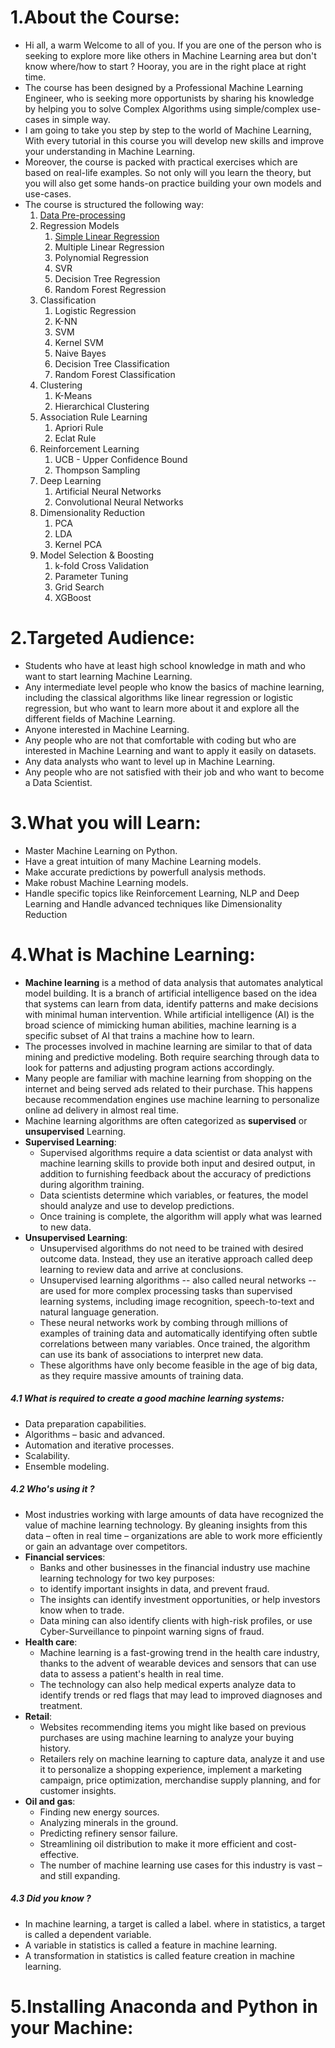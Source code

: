 # 1.About the Course:
- Hi all, a warm Welcome to all of you. If you are one of the person who is seeking to explore more like others in Machine Learning area but don't know where/how to start ? Hooray, you are in the right place at right time.
- The course has been designed by a Professional Machine Learning Engineer, who is seeking more opportunists by sharing his knowledge by helping you to solve Complex Algorithms using simple/complex use-cases in simple way.
- I am going to take you step by step to the world of Machine Learning, With every tutorial in this course you will develop new skills and improve your understanding in Machine Learning.
- Moreover, the course is packed with practical exercises which are based on real-life examples. So not only will you learn the theory, but you will also get some hands-on practice building your own models and use-cases.
- The course is structured the following way:
	1. [Data Pre-processing]((https://github.com/ManikandanJeyabal/Notes/tree/master/Python%20%2B%20Machine%20Learning%20%2B%20Deep%20Learning/Machine%20Learning%20The%20Complete%20Reference/2-Data%20Pre-Processing/))
 	2. Regression Models
	 	1. [Simple Linear Regression](https://github.com/ManikandanJeyabal/Notes/tree/master/Python%20%2B%20Machine%20Learning%20%2B%20Deep%20Learning/Machine%20Learning%20The%20Complete%20Reference/3-%20Simple%20Linear%20Regression)
	 	2. Multiple Linear Regression
	 	3. Polynomial Regression
	 	4. SVR
	 	5. Decision Tree Regression
	 	6. Random Forest Regression
 	3. Classification 
	 	1. Logistic Regression
	 	2. K-NN
	 	3. SVM
	 	4. Kernel SVM
	 	5. Naive Bayes
	 	6. Decision Tree Classification
	 	7. Random Forest Classification
 	4. Clustering
	 	1. K-Means
	 	2. Hierarchical Clustering
 	5. Association Rule Learning 
	 	1. Apriori Rule
	 	2. Eclat Rule
 	6. Reinforcement Learning
	 	1. UCB - Upper Confidence Bound
	 	2. Thompson Sampling
 	7. Deep Learning
	 	1. Artificial Neural Networks
	 	2. Convolutional Neural Networks
 	8. Dimensionality Reduction 
	 	1. PCA
	 	2. LDA
	 	3. Kernel PCA
 	9. Model Selection & Boosting
	 	1. k-fold Cross Validation
	 	2. Parameter Tuning
	 	3. Grid Search
	 	4. XGBoost
  
# 2.Targeted Audience:
- Students who have at least high school knowledge in math and who want to start learning Machine Learning.
- Any intermediate level people who know the basics of machine learning, including the classical algorithms like linear regression or logistic regression, but who want to learn more about it and explore all the different fields of Machine Learning.
- Anyone interested in Machine Learning.
- Any people who are not that comfortable with coding but who are interested in Machine Learning and want to apply it easily on datasets.
- Any data analysts who want to level up in Machine Learning.
- Any people who are not satisfied with their job and who want to become a Data Scientist.

# 3.What you will Learn:
- Master Machine Learning on Python.
- Have a great intuition of many Machine Learning models.
- Make accurate predictions by powerfull analysis methods.
- Make robust Machine Learning models.
- Handle specific topics like Reinforcement Learning, NLP and Deep Learning and Handle advanced techniques like Dimensionality Reduction
# 4.What is Machine Learning:
- **Machine learning** is a method of data analysis that automates analytical model building. It is a branch of artificial intelligence based on the idea that systems can learn from data, identify patterns and make decisions with minimal human intervention. While artificial intelligence (AI) is the broad science of mimicking human abilities, machine learning is a specific subset of AI that trains a machine how to learn.
- The processes involved in machine learning are similar to that of data mining and predictive modeling. Both require searching through data to look for patterns and adjusting program actions accordingly.
- Many people are familiar with machine learning from shopping on the internet and being served ads related to their purchase. This happens because recommendation engines use machine learning to personalize online ad delivery in almost real time.
- Machine learning algorithms are often categorized as **supervised** or **unsupervised** Learning.
- **Supervised Learning**:
	- Supervised algorithms require a data scientist or data analyst with machine learning skills to provide both input and desired output, in addition to furnishing feedback about the accuracy of predictions during algorithm training.
    - Data scientists determine which variables, or features, the model should analyze and use to develop predictions.
    - Once training is complete, the algorithm will apply what was learned to new data.
- **Unsupervised Learning**:
    - Unsupervised algorithms do not need to be trained with desired outcome data. Instead, they use an iterative approach called deep learning to review data and arrive at conclusions. 
    - Unsupervised learning algorithms -- also called neural networks -- are used for more complex processing tasks than supervised learning systems, including image recognition, speech-to-text and natural language generation.
    - These neural networks work by combing through millions of examples of training data and automatically identifying often subtle correlations between many variables. Once trained, the algorithm can use its bank of associations to interpret new data.
    - These algorithms have only become feasible in the age of big data, as they require massive amounts of training data.
##### 4.1 What is required to create a good machine learning systems:
- Data preparation capabilities.
- Algorithms – basic and advanced.
- Automation and iterative processes.
- Scalability.
- Ensemble modeling.
  
##### 4.2 Who's using it ?
- Most industries working with large amounts of data have recognized the value of machine learning technology. By gleaning insights from this data – often in real time – organizations are able to work more efficiently or gain an advantage over competitors.
- **Financial services**:
	- Banks and other businesses in the financial industry use machine learning technology for two key purposes:
	- to identify important insights in data, and prevent fraud.
	- The insights can identify investment opportunities, or help investors know when to trade.
	- Data mining can also identify clients with high-risk profiles, or use Cyber-Surveillance to pinpoint warning signs of fraud.
- **Health care**:
	- Machine learning is a fast-growing trend in the health care industry, thanks to the advent of wearable devices and sensors that can use data to assess a patient's health in real time. 
	- The technology can also help medical experts analyze data to identify trends or red flags that may lead to improved diagnoses and treatment. 
- **Retail**:
	- Websites recommending items you might like based on previous purchases are using machine learning to analyze your buying history. 
	- Retailers rely on machine learning to capture data, analyze it and use it to personalize a shopping experience, implement a marketing campaign, price optimization, merchandise supply planning, and for customer insights. 
- **Oil and gas**:
	- Finding new energy sources. 
	- Analyzing minerals in the ground. 
	- Predicting refinery sensor failure. 
	- Streamlining oil distribution to make it more efficient and cost-effective. 
	- The number of machine learning use cases for this industry is vast – and still expanding.
    
##### 4.3 Did you know ?
- In machine learning, a target is called a label. where in statistics, a target is called a dependent variable.
- A variable in statistics is called a feature in machine learning.
- A transformation in statistics is called feature creation in machine learning.

# 5.Installing Anaconda and Python in your Machine:
